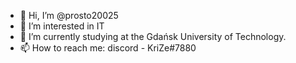 - 👋 Hi, I’m @prosto20025
- 👀 I’m interested in IT
- 🌱 I’m currently studying at the Gdańsk University of Technology.
- 📫 How to reach me: discord - KriZe#7880

